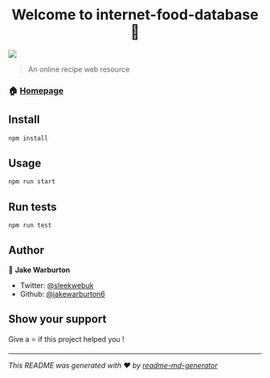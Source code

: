 <h1 align="center">Welcome to internet-food-database 👋</h1>
<p>
  <img src="https://img.shields.io/badge/version-0.1.0-blue.svg?cacheSeconds=2592000" />
</p>

> An online recipe web resource

### 🏠 [Homepage](http://91.206.183.182:3000/)

## Install

```sh
npm install
```

## Usage

```sh
npm run start
```

## Run tests

```sh
npm run test
```

## Author

👤 **Jake Warburton**

* Twitter: [@sleekwebuk](https://twitter.com/sleekwebuk)
* Github: [@jakewarburton6](https://github.com/jakewarburton6)

## Show your support

Give a ⭐️ if this project helped you !

***
_This README was generated with ❤️ by [readme-md-generator](https://github.com/kefranabg/readme-md-generator)_